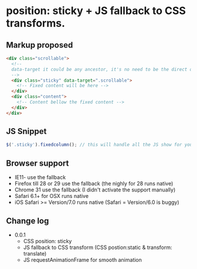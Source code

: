 # position: sticky + JS fallback to CSS transforms.

## Markup proposed

```html
<div class="scrollable">
  <!--
  data-target it could be any ancestor, it's no need to be the direct one
  -->
  <div class="sticky" data-target=".scrollable">
    <!-- Fixed content will be here -->
  </div>
  <div class="content">
    <!-- Content bellow the fixed content -->
  </div>
</div>
```

## JS Snippet

```js
$('.sticky').fixedcolumn(); // this will handle all the JS show for you
```

## Browser support

  - IE11- use the fallback
  - Firefox till 28 or 29 use the fallback (the nighly for 28 runs native)
  - Chrome 31 use the fallback (I didn't activate the support manually)
  - Safari 6.1+ for OSX runs native
  - iOS Safari >= Version/7.0 runs native (Safari = Version/6.0 is buggy)

## Change log

  - 0.0.1 
    - CSS position: sticky
    - JS fallback to CSS transform (CSS postion:static & transform: translate)
    - JS requestAnimationFrame for smooth animation
